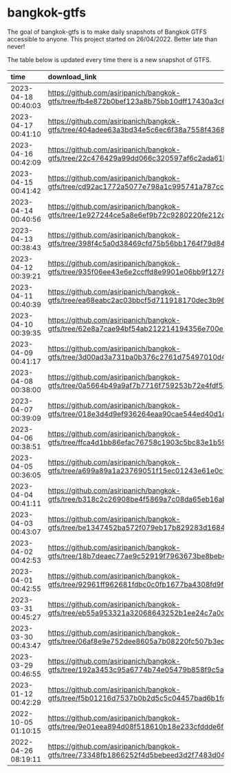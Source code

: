 
<!-- README.md is generated from README.Rmd. Please edit that file -->

# bangkok-gtfs

<!-- badges: start -->

<!-- badges: end -->

The goal of bangkok-gtfs is to make daily snapshots of Bangkok GTFS
accessible to anyone. This project started on 26/04/2022. Better late
than never\!

The table below is updated every time there is a new snapshot of GTFS.

| time                | download\_link                                                                                        |
| :------------------ | :---------------------------------------------------------------------------------------------------- |
| 2023-04-18 00:40:03 | <https://github.com/asiripanich/bangkok-gtfs/tree/fb4e872b0bef123a8b75bb10dff17430a3c68796/data/gtfs> |
| 2023-04-17 00:41:10 | <https://github.com/asiripanich/bangkok-gtfs/tree/404adee63a3bd34e5c6ec6f38a7558f43687fbed/data/gtfs> |
| 2023-04-16 00:42:09 | <https://github.com/asiripanich/bangkok-gtfs/tree/22c476429a99dd066c320597af6c2ada61bb75a6/data/gtfs> |
| 2023-04-15 00:41:42 | <https://github.com/asiripanich/bangkok-gtfs/tree/cd92ac1772a5077e798a1c995741a787cc127494/data/gtfs> |
| 2023-04-14 00:40:56 | <https://github.com/asiripanich/bangkok-gtfs/tree/1e927244ce5a8e6ef9b72c9280220fe212de77f1/data/gtfs> |
| 2023-04-13 00:38:43 | <https://github.com/asiripanich/bangkok-gtfs/tree/398f4c5a0d38469cfd75b56bb1764f79d84901c0/data/gtfs> |
| 2023-04-12 00:39:21 | <https://github.com/asiripanich/bangkok-gtfs/tree/935f06ee43e6e2ccffd8e9901e06bb9f12787a75/data/gtfs> |
| 2023-04-11 00:40:39 | <https://github.com/asiripanich/bangkok-gtfs/tree/ea68eabc2ac03bbcf5d711918170dec3b9603852/data/gtfs> |
| 2023-04-10 00:39:35 | <https://github.com/asiripanich/bangkok-gtfs/tree/62e8a7cae94bf54ab212214194356e700e30e183/data/gtfs> |
| 2023-04-09 00:41:17 | <https://github.com/asiripanich/bangkok-gtfs/tree/3d00ad3a731ba0b376c2761d75497010d4336cad/data/gtfs> |
| 2023-04-08 00:38:00 | <https://github.com/asiripanich/bangkok-gtfs/tree/0a5664b49a9af7b7716f759253b72e4fdf539f99/data/gtfs> |
| 2023-04-07 00:39:09 | <https://github.com/asiripanich/bangkok-gtfs/tree/018e3d4d9ef936264eaa90cae544ed40d1dcecc6/data/gtfs> |
| 2023-04-06 00:38:51 | <https://github.com/asiripanich/bangkok-gtfs/tree/ffca4d1bb86efac76758c1903c5bc83e1b591790/data/gtfs> |
| 2023-04-05 00:36:05 | <https://github.com/asiripanich/bangkok-gtfs/tree/a699a89a1a23769051f15ec01243e61e0c741d81/data/gtfs> |
| 2023-04-04 00:41:11 | <https://github.com/asiripanich/bangkok-gtfs/tree/b318c2c26908be4f5869a7c08da65eb16abbedd9/data/gtfs> |
| 2023-04-03 00:43:07 | <https://github.com/asiripanich/bangkok-gtfs/tree/be1347452ba572f079eb17b829283d1684fb5c95/data/gtfs> |
| 2023-04-02 00:42:53 | <https://github.com/asiripanich/bangkok-gtfs/tree/18b7deaec77ae9c52919f7963673be8beb4412a6/data/gtfs> |
| 2023-04-01 00:42:55 | <https://github.com/asiripanich/bangkok-gtfs/tree/92961ff962681fdbc0c0fb1677ba4308fd9f6dfc/data/gtfs> |
| 2023-03-31 00:45:27 | <https://github.com/asiripanich/bangkok-gtfs/tree/eb55a953321a32068643252b1ee24c7a0d326fb7/data/gtfs> |
| 2023-03-30 00:43:47 | <https://github.com/asiripanich/bangkok-gtfs/tree/06af8e9e752dee8605a7b08220fc507b3ed73aba/data/gtfs> |
| 2023-03-29 00:46:55 | <https://github.com/asiripanich/bangkok-gtfs/tree/192a3453c95a6774b74e05479b858f9c5a530a9e/data/gtfs> |
| 2023-01-12 00:42:29 | <https://github.com/asiripanich/bangkok-gtfs/tree/f5b01216d7537b0b2d5c5c04457bad6b1fd99231/data/gtfs> |
| 2022-10-05 01:10:15 | <https://github.com/asiripanich/bangkok-gtfs/tree/9e01eea894d08f518610b18e233cfddde6fddbe1/data/gtfs> |
| 2022-04-26 08:19:11 | <https://github.com/asiripanich/bangkok-gtfs/tree/73348fb1866252f4d5bebeed3d2f7483d042e694/data/gtfs> |
